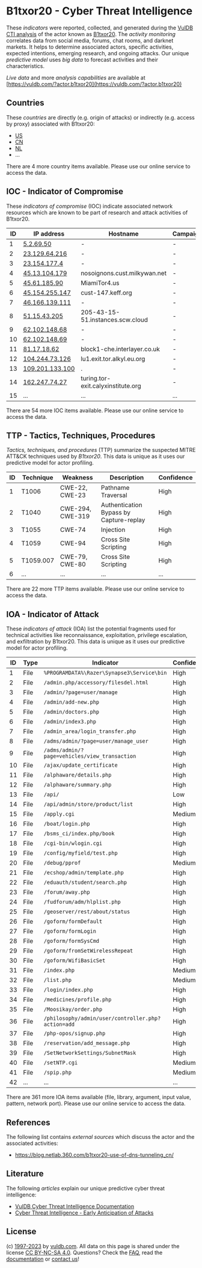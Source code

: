 # B1txor20 - Cyber Threat Intelligence

These _indicators_ were reported, collected, and generated during the [VulDB CTI analysis](https://vuldb.com/?kb.cti) of the actor known as [B1txor20](https://vuldb.com/?actor.b1txor20). The _activity monitoring_ correlates data from social media, forums, chat rooms, and darknet markets. It helps to determine associated actors, specific activities, expected intentions, emerging research, and ongoing attacks. Our unique _predictive model_ uses _big data_ to forecast activities and their characteristics.

_Live data_ and more _analysis capabilities_ are available at [https://vuldb.com/?actor.b1txor20](https://vuldb.com/?actor.b1txor20)

## Countries

These _countries_ are directly (e.g. origin of attacks) or indirectly (e.g. access by proxy) associated with B1txor20:

* [US](https://vuldb.com/?country.us)
* [CN](https://vuldb.com/?country.cn)
* [NL](https://vuldb.com/?country.nl)
* ...

There are 4 more country items available. Please use our online service to access the data.

## IOC - Indicator of Compromise

These _indicators of compromise_ (IOC) indicate associated network resources which are known to be part of research and attack activities of B1txor20.

ID | IP address | Hostname | Campaign | Confidence
-- | ---------- | -------- | -------- | ----------
1 | [5.2.69.50](https://vuldb.com/?ip.5.2.69.50) | - | - | High
2 | [23.129.64.216](https://vuldb.com/?ip.23.129.64.216) | - | - | High
3 | [23.154.177.4](https://vuldb.com/?ip.23.154.177.4) | - | - | High
4 | [45.13.104.179](https://vuldb.com/?ip.45.13.104.179) | nosoignons.cust.milkywan.net | - | High
5 | [45.61.185.90](https://vuldb.com/?ip.45.61.185.90) | MiamiTor4.us | - | High
6 | [45.154.255.147](https://vuldb.com/?ip.45.154.255.147) | cust-147.keff.org | - | High
7 | [46.166.139.111](https://vuldb.com/?ip.46.166.139.111) | - | - | High
8 | [51.15.43.205](https://vuldb.com/?ip.51.15.43.205) | 205-43-15-51.instances.scw.cloud | - | High
9 | [62.102.148.68](https://vuldb.com/?ip.62.102.148.68) | - | - | High
10 | [62.102.148.69](https://vuldb.com/?ip.62.102.148.69) | - | - | High
11 | [81.17.18.62](https://vuldb.com/?ip.81.17.18.62) | block1-che.interlayer.co.uk | - | High
12 | [104.244.73.126](https://vuldb.com/?ip.104.244.73.126) | lu1.exit.tor.alkyl.eu.org | - | High
13 | [109.201.133.100](https://vuldb.com/?ip.109.201.133.100) | . | - | High
14 | [162.247.74.27](https://vuldb.com/?ip.162.247.74.27) | turing.tor-exit.calyxinstitute.org | - | High
15 | ... | ... | ... | ...

There are 54 more IOC items available. Please use our online service to access the data.

## TTP - Tactics, Techniques, Procedures

_Tactics, techniques, and procedures_ (TTP) summarize the suspected MITRE ATT&CK techniques used by _B1txor20_. This data is unique as it uses our predictive model for actor profiling.

ID | Technique | Weakness | Description | Confidence
-- | --------- | -------- | ----------- | ----------
1 | T1006 | CWE-22, CWE-23 | Pathname Traversal | High
2 | T1040 | CWE-294, CWE-319 | Authentication Bypass by Capture-replay | High
3 | T1055 | CWE-74 | Injection | High
4 | T1059 | CWE-94 | Cross Site Scripting | High
5 | T1059.007 | CWE-79, CWE-80 | Cross Site Scripting | High
6 | ... | ... | ... | ...

There are 22 more TTP items available. Please use our online service to access the data.

## IOA - Indicator of Attack

These _indicators of attack_ (IOA) list the potential fragments used for technical activities like reconnaissance, exploitation, privilege escalation, and exfiltration by B1txor20. This data is unique as it uses our predictive model for actor profiling.

ID | Type | Indicator | Confidence
-- | ---- | --------- | ----------
1 | File | `%PROGRAMDATA%\Razer\Synapse3\Service\bin` | High
2 | File | `/admin.php/accessory/filesdel.html` | High
3 | File | `/admin/?page=user/manage` | High
4 | File | `/admin/add-new.php` | High
5 | File | `/admin/doctors.php` | High
6 | File | `/admin/index3.php` | High
7 | File | `/admin_area/login_transfer.php` | High
8 | File | `/adms/admin/?page=user/manage_user` | High
9 | File | `/adms/admin/?page=vehicles/view_transaction` | High
10 | File | `/ajax/update_certificate` | High
11 | File | `/alphaware/details.php` | High
12 | File | `/alphaware/summary.php` | High
13 | File | `/api/` | Low
14 | File | `/api/admin/store/product/list` | High
15 | File | `/apply.cgi` | Medium
16 | File | `/boat/login.php` | High
17 | File | `/bsms_ci/index.php/book` | High
18 | File | `/cgi-bin/wlogin.cgi` | High
19 | File | `/config/myfield/test.php` | High
20 | File | `/debug/pprof` | Medium
21 | File | `/ecshop/admin/template.php` | High
22 | File | `/eduauth/student/search.php` | High
23 | File | `/forum/away.php` | High
24 | File | `/fudforum/adm/hlplist.php` | High
25 | File | `/geoserver/rest/about/status` | High
26 | File | `/goform/formDefault` | High
27 | File | `/goform/formLogin` | High
28 | File | `/goform/formSysCmd` | High
29 | File | `/goform/fromSetWirelessRepeat` | High
30 | File | `/goform/WifiBasicSet` | High
31 | File | `/index.php` | Medium
32 | File | `/list.php` | Medium
33 | File | `/login/index.php` | High
34 | File | `/medicines/profile.php` | High
35 | File | `/Moosikay/order.php` | High
36 | File | `/philosophy/admin/user/controller.php?action=add` | High
37 | File | `/php-opos/signup.php` | High
38 | File | `/reservation/add_message.php` | High
39 | File | `/SetNetworkSettings/SubnetMask` | High
40 | File | `/setNTP.cgi` | Medium
41 | File | `/spip.php` | Medium
42 | ... | ... | ...

There are 361 more IOA items available (file, library, argument, input value, pattern, network port). Please use our online service to access the data.

## References

The following list contains _external sources_ which discuss the actor and the associated activities:

* https://blog.netlab.360.com/b1txor20-use-of-dns-tunneling_cn/

## Literature

The following _articles_ explain our unique predictive cyber threat intelligence:

* [VulDB Cyber Threat Intelligence Documentation](https://vuldb.com/?kb.cti)
* [Cyber Threat Intelligence - Early Anticipation of Attacks](https://www.scip.ch/en/?labs.20201022)

## License

(c) [1997-2023](https://vuldb.com/?kb.changelog) by [vuldb.com](https://vuldb.com/?kb.about). All data on this page is shared under the license [CC BY-NC-SA 4.0](https://creativecommons.org/licenses/by-nc-sa/4.0/). Questions? Check the [FAQ](https://vuldb.com/?kb.faq), read the [documentation](https://vuldb.com/?kb) or [contact us](https://vuldb.com/?contact)!
